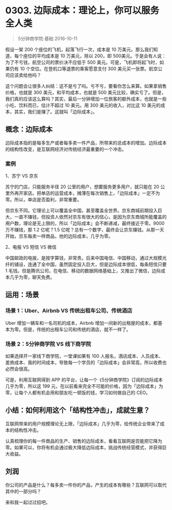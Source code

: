 # 0303. 边际成本：理论上，你可以服务全人类
> 5分钟商学院·基础
2016-10-11

假设一架 200 个座位的飞机，起落飞行一次，成本是 10 万美元。那么我们知道，每个座位的平均成本是 10 万美元，除以 200，即 500美元。于是会有人说：为了不亏钱，航空公司的票价决不应低于 500 美元。可是，飞机即将起飞时，如果仍有 10 个空位。在登机口等退票的乘客愿意支付 300 美元买一张票。航空公司应该卖给他吗？

这个问题会让很多人纠结：这不是亏了吗。亏不亏，要看你怎么来算。如果拿销售价格，也就是 300 美元，和平均成本，也就是 500 美元比较，确实亏了。但是，我们真的应该这么算吗？其实，最后一分钟增加一位旅客的额外成本，也就是一些小吃、饮料而已，估计不超过 10 美元。用 300 美元的收入，对比这 10 美元的成本，其实，我们是赚了。这就叫「边际成本」。

## 概念：边际成本
边际成本指的是每多生产或者每多卖一件产品，所带来的总成本的增加。边际成本的结构性改变，是互联网经济对传统经济最重要的一个冲击。

### 案例
1、苏宁 VS 京东

苏宁的门店，只能服务半径 20 公里的用户，想要服务更多用户，就只能在 20 公里外再开家店。把单店的运营成本，摊薄在每次销售上，「边际成本」一定不为零。所以，单店是否盈利，非常重要。

但京东不同。它理论上可以覆盖全中国，甚至覆盖全世界。京东商城前期投入巨大，一直不赚钱，但投资人依然对京东有很大的信心，是因为京东商城所能覆盖的用户数，理论是无上限的，所以「边际成本」会不断递减，最终接近于零。9000 万不赚钱，那 1.2 亿呢？1.5 亿呢？总有一个数字，最终会让京东赚钱。从那一天开始，京东每卖一样商品，他的边际成本，几乎为零。

2、电报 VS 短信 VS 微信

中国邮政的电报，是按字算钱，非常贵。后来中国电信、中国移动，通过大规模光纤的铺设，连通了全中国，虽然固定投入巨大，但是边际成本很低，每条短信只要 1 毛钱。但是腾讯公司，在电信、移动的数据网络基础上，又推出了微信，边际成本几乎为零，聊天免费。

## 运用：场景
### 场景 1：Uber、Airbnb VS 传统出租车公司、传统酒店
Uber 增加一辆车和一名司机的成本，Airbnb 增加一间新的出租屋的成本，都基本为零。但是，传统的出租车公司和传统的酒店，就不一样了。

### 场景 2：5分钟商学院 VS 线下商学院
如果选择开一家线下商学院，一堂课如果有 100 人报名，酒店成本、人员成本、差旅成本、我的时间成本，导致每一个学员的「边际成本」会非常高，所以收费也必然会很高。

可是，利用互联网得到 APP 的平台，让每一个《5分钟商学院》订阅的边际成本几乎为零，所以这 199 元，在以前看来完全不可能的价格，因为「边际成本」为零，让每个人都有机会用和朋友吃一顿饭的钱，学习如何做自己的 CEO。

## 小结：如何利用这个「结构性冲击」，成就生意？
互联网带来的用户规模理论无上限，「边际成本」几乎为零，给传统企业带来了成本的结构性冲击。

认真梳理你的每一件商品的生产、销售的边际成本，看看互联网是否能把它降为零。如果可以，你将有机会通过极大降低边际成本，挑战传统经营模式，并获得巨大收益。

## 刘润
你公司的产品是什么？每多卖一件你的产品，产生的成本有哪些？互联网可以取代其中的一部分吗？

来和我一起过过招吧。


